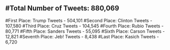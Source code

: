 #Total Number of Tweets: 880,069 
---
#First Place: Trump Tweets - 504,101
#Second Place: Clinton Tweets - 107,580
#Third Place: Cruz Tweets - 104,545
#Fourth Place: Rubio Tweets - 80,771
#Fifth Place: Sanders Tweets - 55,095
#Sixth Place: Carson Tweets - 12,821
#Seventh Place: Jeb! Tweets - 8,438
#Last Place: Kasich Tweets - 6,720
